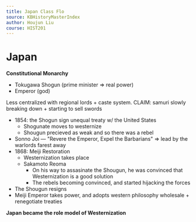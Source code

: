 ```yaml
---
title: Japan Class Flo
source: KBHistoryMasterIndex
author: Houjun Liu
course: HIST201
---
```


# Japan

**Constitutional Monarchy**

- Tokugawa Shogun (prime minister => real power)
- Emperor (god)

Less centralized with regional lords + caste system. CLAIM: samuri slowly breaking down + starting to sell swords

- 1854: the Shogun sign unequal treaty w/ the United States
	- Shogunate moves to westernize
	- Shougun precieved as weak and so there was a rebel
- Sonno Joi — "Revere the Emperor, Expel the Barbarians" => lead by the warlords farest away
- 1868: Meiji Restoration
	- Westernization takes place
	- Sakamoto Reoma
		- On his way to assasinate the Shougun, he was convinced that Westernization is a good solution
		- The rebels becoming convinced, and started hijacking the forces
- The Shougun resigns
- Meiji Emperor takes power, and adopts western philosophy wholesale + renegotiate treaties

**Japan became the role model of Westernization**
